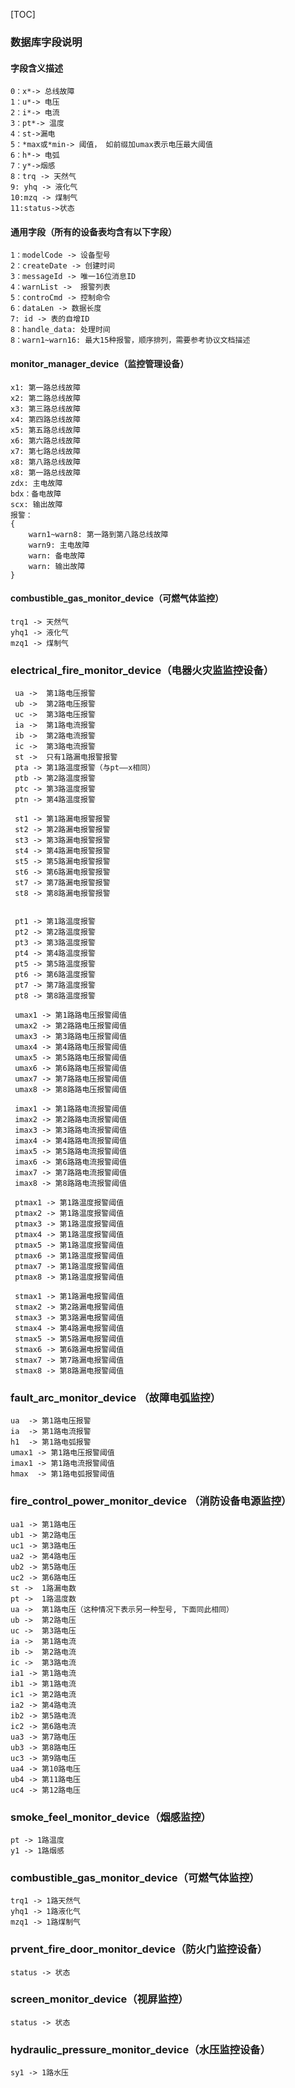 [TOC]

### 数据库字段说明

#### 字段含义描述
    0：x*-> 总线故障
    1：u*-> 电压
    2：i*-> 电流
    3：pt*-> 温度
    4：st->漏电
    5：*max或*min-> 阈值， 如前缀加umax表示电压最大阈值
    6：h*-> 电弧
    7：y*->烟感
    8：trq -> 天然气
    9: yhq -> 液化气
    10:mzq -> 煤制气
    11:status->状态
    
#### 通用字段（所有的设备表均含有以下字段）
    1：modelCode -> 设备型号
    2：createDate -> 创建时间
    3：messageId -> 唯一16位消息ID
    4：warnList ->  报警列表
    5：controCmd -> 控制命令
    6：dataLen -> 数据长度
    7: id -> 表的自增ID
    8：handle_data: 处理时间
    8：warn1~warn16: 最大15种报警，顺序排列，需要参考协议文档描述
    
    
    
#### monitor_manager_device（监控管理设备）
    x1: 第一路总线故障
    x2: 第二路总线故障
    x3: 第三路总线故障
    x4: 第四路总线故障
    x5: 第五路总线故障
    x6: 第六路总线故障
    x7: 第七路总线故障
    x8: 第八路总线故障
    x8: 第一路总线故障
    zdx: 主电故障
    bdx：备电故障
    scx: 输出故障
    报警：
    {
        warn1~warn8: 第一路到第八路总线故障
        warn9: 主电故障
        warn: 备电故障
        warn: 输出故障
    }
    
    
#### combustible_gas_monitor_device（可燃气体监控）
    trq1 -> 天然气
    yhq1 -> 液化气
    mzq1 -> 煤制气
    
    

### electrical_fire_monitor_device（电器火灾监监控设备）
     ua ->  第1路电压报警
     ub ->  第2路电压报警
     uc ->  第3路电压报警
     ia ->  第1路电流报警
     ib ->  第2路电流报警
     ic ->  第3路电流报警
     st ->  只有1路漏电报警报警
     pta -> 第1路温度报警（与pt——x相同）
     ptb -> 第2路温度报警
     ptc -> 第3路温度报警
     ptn -> 第4路温度报警

     st1 -> 第1路漏电报警报警
     st2 -> 第2路漏电报警报警
     st3 -> 第3路漏电报警报警
     st4 -> 第4路漏电报警报警
     st5 -> 第5路漏电报警报警
     st6 -> 第6路漏电报警报警
     st7 -> 第7路漏电报警报警
     st8 -> 第8路漏电报警报警


     pt1 -> 第1路温度报警
     pt2 -> 第2路温度报警
     pt3 -> 第3路温度报警
     pt4 -> 第4路温度报警
     pt5 -> 第5路温度报警
     pt6 -> 第6路温度报警
     pt7 -> 第7路温度报警
     pt8 -> 第8路温度报警

     umax1 -> 第1路路电压报警阈值
     umax2 -> 第2路路电压报警阈值
     umax3 -> 第3路路电压报警阈值
     umax4 -> 第4路路电压报警阈值
     umax5 -> 第5路路电压报警阈值
     umax6 -> 第6路路电压报警阈值
     umax7 -> 第7路路电压报警阈值
     umax8 -> 第8路路电压报警阈值

     imax1 -> 第1路路电流报警阈值
     imax2 -> 第2路路电流报警阈值
     imax3 -> 第3路路电流报警阈值
     imax4 -> 第4路路电流报警阈值
     imax5 -> 第5路路电流报警阈值
     imax6 -> 第6路路电流报警阈值
     imax7 -> 第7路路电流报警阈值
     imax8 -> 第8路路电流报警阈值

     ptmax1 -> 第1路温度报警阈值
     ptmax2 -> 第1路温度报警阈值
     ptmax3 -> 第1路温度报警阈值
     ptmax4 -> 第1路温度报警阈值
     ptmax5 -> 第1路温度报警阈值
     ptmax6 -> 第1路温度报警阈值
     ptmax7 -> 第1路温度报警阈值
     ptmax8 -> 第1路温度报警阈值

     stmax1 -> 第1路漏电报警阈值
     stmax2 -> 第2路漏电报警阈值
     stmax3 -> 第3路漏电报警阈值
     stmax4 -> 第4路漏电报警阈值
     stmax5 -> 第5路漏电报警阈值
     stmax6 -> 第6路漏电报警阈值
     stmax7 -> 第7路漏电报警阈值
     stmax8 -> 第8路漏电报警阈值

### fault_arc_monitor_device  （故障电弧监控）
    ua  -> 第1路电压报警
    ia  -> 第1路电流报警
    h1  -> 第1路电弧报警
    umax1 -> 第1路电压报警阈值
    imax1 -> 第1路电流报警阈值
    hmax  -> 第1路电弧报警阈值

### fire_control_power_monitor_device （消防设备电源监控）
    ua1 -> 第1路电压
    ub1 -> 第2路电压
    uc1 -> 第3路电压
    ua2 -> 第4路电压
    ub2 -> 第5路电压
    uc2 -> 第6路电压
    st ->  1路漏电数
    pt ->  1路温度数
    ua ->  第1路电压（这种情况下表示另一种型号, 下面同此相同）
    ub ->  第2路电压
    uc ->  第3路电压
    ia ->  第1路电流
    ib ->  第2路电流
    ic ->  第3路电流
    ia1 -> 第1路电流
    ib1 -> 第1路电流 
    ic1 -> 第2路电流
    ia2 -> 第4路电流
    ib2 -> 第5路电流
    ic2 -> 第6路电流
    ua3 -> 第7路电压
    ub3 -> 第8路电压
    uc3 -> 第9路电压
    ua4 -> 第10路电压
    ub4 -> 第11路电压
    uc4 -> 第12路电压
    
### smoke_feel_monitor_device（烟感监控）
    pt -> 1路温度
    y1 -> 1路烟感
    
### combustible_gas_monitor_device（可燃气体监控）
    trq1 -> 1路天然气
    yhq1 -> 1路液化气
    mzq1 -> 1路煤制气
    
### prvent_fire_door_monitor_device（防火门监控设备）
    status -> 状态
    
### screen_monitor_device（视屏监控）
    status -> 状态
    
### hydraulic_pressure_monitor_device（水压监控设备）
    sy1 -> 1路水压
    
